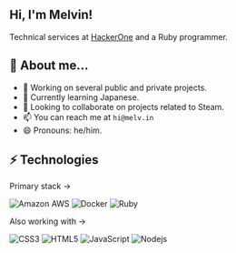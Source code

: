 ## Hi, I'm Melvin!
Technical services at <a href="http://www.hackerone.com">HackerOne</a> and a Ruby programmer.

## 👻 About me... 
- 🔭 Working on several public and private projects.
- 🌱 Currently learning Japanese. 
- 👯 Looking to collaborate on projects related to Steam.
- 📫 You can reach me at `hi@melv.in`
- 😄 Pronouns: he/him.

## ⚡ Technologies
Primary stack →

![Amazon AWS](https://img.shields.io/badge/Amazon%20AWS-232F3E?style=flat&logo=amazon-aws)
![Docker](https://img.shields.io/badge/-Docker-blue?style=flat&logo=docker&logoColor=white)
![Ruby](https://img.shields.io/badge/-Ruby-red?style=flat&logo=Ruby&logoColor=red&logoColor=white)

Also working with →

![CSS3](https://img.shields.io/badge/-CSS3-1572B6?style=flat&logo=css3)
![HTML5](https://img.shields.io/badge/-HTML5-E34F26?style=flat&logo=html5&logoColor=white)
![JavaScript](https://img.shields.io/badge/-JavaScript-yellow?style=flat&logo=javascript&logoColor=white)
![Nodejs](https://img.shields.io/badge/-Nodejs-green?style=flat&logo=Node.js&logoColor=white)
